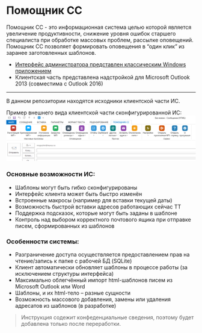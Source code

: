 # Помощник СС

Помощник СС - это информационная система целью которой является увеличение продуктивности, снижение уровня ошибок старшего специалиста при обработке массовых проблем, рассылке оповещений. Помощник СС позволяет формировать оповещения в “один клик” из заранее заготовленных шаблонов.

* [Интерфейс администратора представлен классическим Windows приложением](https://github.com/V0v1kkk/ConfiguratorForEmailTemplatesAdd-In)
* Клиентская часть представлена надстройкой для Microsoft Outlook 2013 (совместима с Outlook 2016)

 ---
В данном репозитории находятся исходники клиентской части ИС. 

Пример внешнего вида клиентской части сконфигурированной ИС:
![клиент](readmeImages/main.png)

### Основные возможности ИС:
* Шаблоны могут быть гибко сконфигурированы
* Интерфейс клиента может быть быстро изменён
* Встроенные макросы (например для вставки текущей даты)
* Возможность быстрой вставки адресов работающих сейчас ТТ
* Поддержка подсказок, которые могут быть заданы в шаблоне
* Контроль над выбором корректного почтового ящика при отправке писем, сформированных из шаблонов

### Особенности системы:
* Разграничение доступа осуществляется предоставлением прав на чтение/запись к папке с рабочей БД (SQLite)
* Клиент автоматически обновляет шаблоны в процессе работы (за исключением структуры интерфейса)
* Максимально облегчённый импорт html-шаблонов писем из Microsoft Outlook или Word
* Шаблоны, и их html-тело – разные сущности
* Возможность массового добавления, замены или удаления адресатов из шаблонов (в разработке)

> Инструкция содежит конфеденциальные сведения, поэтому будет добавлена только после переработки.